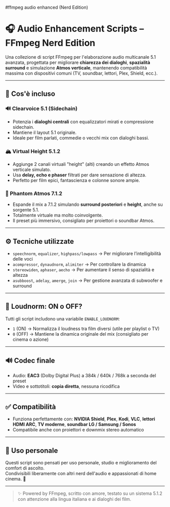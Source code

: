 #ffmpeg audio enhanced (Nerd Edition)

# 🎧 Audio Enhancement Scripts – FFmpeg Nerd Edition

Una collezione di script FFmpeg per l'elaborazione audio multicanale 5.1 avanzata, progettata per migliorare **chiarezza dei dialoghi**, **spazialità surround** e simulazione **Atmos verticale**, mantenendo compatibilità massima con dispositivi comuni (TV, soundbar, lettori, Plex, Shield, ecc.).

---

## 📜 Cos'è incluso

### 🔊 Clearvoice 5.1 (Sidechain)
- Potenzia i **dialoghi centrali** con equalizzatori mirati e compressione sidechain.
- Mantiene il layout 5.1 originale.
- Ideale per film parlati, commedie o vecchi mix con dialoghi bassi.

### 🏔️ Virtual Height 5.1.2
- Aggiunge 2 canali virtuali "height" (alti) creando un effetto Atmos verticale simulato.
- Usa **delay, echo e phaser** filtrati per dare sensazione di altezza.
- Perfetto per film epici, fantascienza e colonne sonore ampie.

### 🌌 Phantom Atmos 7.1.2
- Espande il mix a 7.1.2 simulando **surround posteriori** e **height**, anche su sorgente 5.1.
- Totalmente virtuale ma molto coinvolgente.
- Il preset più immersivo, consigliato per proiettori o soundbar Atmos.

---

## ⚙️ Tecniche utilizzate

- `speechnorm`, `equalizer`, `highpass/lowpass` → Per migliorare l’intelligibilità delle voci
- `acompressor`, `dynaudnorm`, `alimiter` → Per controllare la dinamica
- `stereowiden`, `aphaser`, `aecho` → Per aumentare il senso di spazialità e altezza
- `asubboost`, `adelay`, `amerge`, `join` → Per gestione avanzata di subwoofer e surround

---

## 📐 Loudnorm: ON o OFF?

Tutti gli script includono una variabile `ENABLE_LOUDNORM`:

- `1` (ON) → Normalizza il loudness tra film diversi (utile per playlist o TV)
- `0` (OFF) → Mantiene la dinamica originale del mix (consigliato per cinema o azione)

---

## 🔊 Codec finale

- Audio: **EAC3** (Dolby Digital Plus) a 384k / 640k / 768k a seconda del preset
- Video e sottotitoli: **copia diretta**, nessuna ricodifica

---

## ✅ Compatibilità

- Funziona perfettamente con: **NVIDIA Shield**, **Plex**, **Kodi**, **VLC**, **lettori HDMI ARC**, **TV moderne**, **soundbar LG / Samsung / Sonos**
- Compatibile anche con proiettori e downmix stereo automatico

---

## 📁 Uso personale

Questi script sono pensati per uso personale, studio e miglioramento del comfort di ascolto.  
Condivisibili liberamente con altri nerd dell'audio e appassionati di home cinema. 🍿

---

> ✨ Powered by FFmpeg, scritto con amore, testato su un sistema 5.1.2 con attenzione alla lingua italiana e ai dialoghi dei film.
